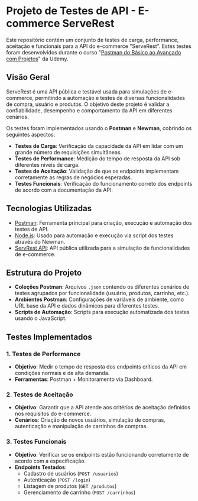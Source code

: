 # Projeto de Testes de API - E-commerce ServeRest

Este repositório contém um conjunto de testes de carga, performance, aceitação e funcionais para a API do e-commerce "ServeRest". Estes testes foram desenvolvidos durante o curso "[Postman do Básico ao Avançado com Projetos](https://www.udemy.com/course/postman-do-basico-ao-avancado-com-projetos/)" da Udemy.

## Visão Geral

ServeRest é uma API pública e testável usada para simulações de e-commerce, permitindo a automação e testes de diversas funcionalidades de compra, usuário e produtos. O objetivo deste projeto é validar a confiabilidade, desempenho e comportamento da API em diferentes cenários.

Os testes foram implementados usando o **Postman** e **Newman**, cobrindo os seguintes aspectos:

- **Testes de Carga**: Verificação da capacidade da API em lidar com um grande número de requisições simultâneas.
- **Testes de Performance**: Medição do tempo de resposta da API sob diferentes níveis de carga.
- **Testes de Aceitação**: Validação de que os endpoints implementam corretamente as regras de negócios esperadas.
- **Testes Funcionais**: Verificação do funcionamento correto dos endpoints de acordo com a documentação da API.

## Tecnologias Utilizadas

- [Postman](https://www.postman.com/): Ferramenta principal para criação, execução e automação dos testes de API.
- [Node.js](https://nodejs.org/): Usado para automação e execução via script dos testes através do Newman.
- [ServRest API](https://serverest.dev/): API pública utilizada para a simulação de funcionalidades de e-commerce.

## Estrutura do Projeto

- **Coleções Postman**: Arquivos `.json` contendo os diferentes cenários de testes agrupados por funcionalidade (usuário, produtos, carrinho, etc.).
- **Ambientes Postman**: Configurações de variáveis de ambiente, como URL base da API e dados dinâmicos para diferentes testes.
- **Scripts de Automação**: Scripts para execução automatizada dos testes usando o JavaScript.

## Testes Implementados

### 1. Testes de Performance
- **Objetivo**: Medir o tempo de resposta dos endpoints críticos da API em condições normais e de alta demanda.
- **Ferramentas**: Postman + Monitoramento via Dashboard.

### 2. Testes de Aceitação
- **Objetivo**: Garantir que a API atende aos critérios de aceitação definidos nos requisitos do e-commerce.
- **Cenários**: Criação de novos usuários, simulação de compras, autenticação e manipulação de carrinhos de compras.

### 3. Testes Funcionais
- **Objetivo**: Verificar se os endpoints estão funcionando corretamente de acordo com a especificação.
- **Endpoints Testados**:
  - Cadastro de usuários (`POST /usuarios`)
  - Autenticação (`POST /login`)
  - Listagem de produtos (`GET /produtos`)
  - Gerenciamento de carrinho (`POST /carrinhos`)
